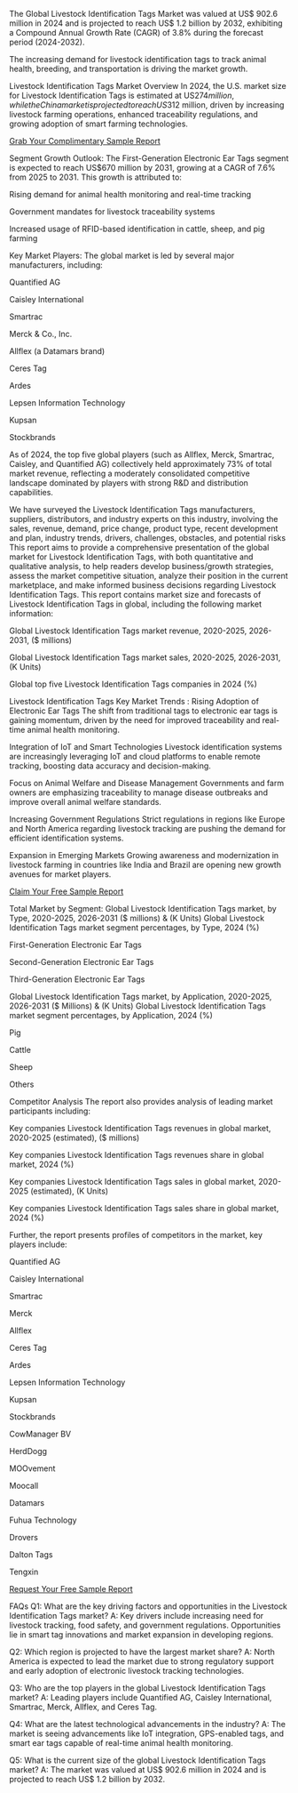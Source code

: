 The Global Livestock Identification Tags Market was valued at US$ 902.6 million in 2024 and is projected to reach US$ 1.2 billion by 2032, exhibiting a Compound Annual Growth Rate (CAGR) of 3.8% during the forecast period (2024-2032).

The increasing demand for livestock identification tags to track animal health, breeding, and transportation is driving the market growth.

Livestock Identification Tags Market Overview
In 2024, the U.S. market size for Livestock Identification Tags is estimated at US$274 million, while the China market is projected to reach US$312 million, driven by increasing livestock farming operations, enhanced traceability regulations, and growing adoption of smart farming technologies.

[Grab Your Complimentary Sample Report](https://semiconductorinsight.com/download-sample-report/?product_id=88065)

Segment Growth Outlook:
The First-Generation Electronic Ear Tags segment is expected to reach US$670 million by 2031, growing at a CAGR of 7.6% from 2025 to 2031. This growth is attributed to:

Rising demand for animal health monitoring and real-time tracking

Government mandates for livestock traceability systems

Increased usage of RFID-based identification in cattle, sheep, and pig farming


Key Market Players:
The global market is led by several major manufacturers, including:

Quantified AG

Caisley International

Smartrac

Merck & Co., Inc.

Allflex (a Datamars brand)

Ceres Tag

Ardes

Lepsen Information Technology

Kupsan

Stockbrands

As of 2024, the top five global players (such as Allflex, Merck, Smartrac, Caisley, and Quantified AG) collectively held approximately 73% of total market revenue, reflecting a moderately consolidated competitive landscape dominated by players with strong R&D and distribution capabilities.

We have surveyed the Livestock Identification Tags manufacturers, suppliers, distributors, and industry experts on this industry, involving the sales, revenue, demand, price change, product type, recent development and plan, industry trends, drivers, challenges, obstacles, and potential risks
This report aims to provide a comprehensive presentation of the global market for Livestock Identification Tags, with both quantitative and qualitative analysis, to help readers develop business/growth strategies, assess the market competitive situation, analyze their position in the current marketplace, and make informed business decisions regarding Livestock Identification Tags. This report contains market size and forecasts of Livestock Identification Tags in global, including the following market information:

Global Livestock Identification Tags market revenue, 2020-2025, 2026-2031, ($ millions)

Global Livestock Identification Tags market sales, 2020-2025, 2026-2031, (K Units)

Global top five Livestock Identification Tags companies in 2024 (%)

Livestock Identification Tags Key Market Trends  :
Rising Adoption of Electronic Ear Tags
The shift from traditional tags to electronic ear tags is gaining momentum, driven by the need for improved traceability and real-time animal health monitoring.

Integration of IoT and Smart Technologies
Livestock identification systems are increasingly leveraging IoT and cloud platforms to enable remote tracking, boosting data accuracy and decision-making.

Focus on Animal Welfare and Disease Management
Governments and farm owners are emphasizing traceability to manage disease outbreaks and improve overall animal welfare standards.

Increasing Government Regulations
Strict regulations in regions like Europe and North America regarding livestock tracking are pushing the demand for efficient identification systems.

Expansion in Emerging Markets
Growing awareness and modernization in livestock farming in countries like India and Brazil are opening new growth avenues for market players.

[Claim Your Free Sample Report](https://semiconductorinsight.com/download-sample-report/?product_id=88065)

Total Market by Segment:
Global Livestock Identification Tags market, by Type, 2020-2025, 2026-2031 ($ millions) & (K Units)
Global Livestock Identification Tags market segment percentages, by Type, 2024 (%)

First-Generation Electronic Ear Tags

Second-Generation Electronic Ear Tags

Third-Generation Electronic Ear Tags

Global Livestock Identification Tags market, by Application, 2020-2025, 2026-2031 ($ Millions) & (K Units)
Global Livestock Identification Tags market segment percentages, by Application, 2024 (%)

Pig

Cattle

Sheep

Others

Competitor Analysis
The report also provides analysis of leading market participants including:

Key companies Livestock Identification Tags revenues in global market, 2020-2025 (estimated), ($ millions)

Key companies Livestock Identification Tags revenues share in global market, 2024 (%)

Key companies Livestock Identification Tags sales in global market, 2020-2025 (estimated), (K Units)

Key companies Livestock Identification Tags sales share in global market, 2024 (%)

Further, the report presents profiles of competitors in the market, key players include:

Quantified AG

Caisley International

Smartrac

Merck

Allflex

Ceres Tag

Ardes

Lepsen Information Technology

Kupsan

Stockbrands

CowManager BV

HerdDogg

MOOvement

Moocall

Datamars

Fuhua Technology

Drovers

Dalton Tags

Tengxin

[Request Your Free Sample Report](https://semiconductorinsight.com/download-sample-report/?product_id=88065)


FAQs
Q1: What are the key driving factors and opportunities in the Livestock Identification Tags market?
A: Key drivers include increasing need for livestock tracking, food safety, and government regulations. Opportunities lie in smart tag innovations and market expansion in developing regions.


Q2: Which region is projected to have the largest market share?
A: North America is expected to lead the market due to strong regulatory support and early adoption of electronic livestock tracking technologies.


Q3: Who are the top players in the global Livestock Identification Tags market?
A: Leading players include Quantified AG, Caisley International, Smartrac, Merck, Allflex, and Ceres Tag.


Q4: What are the latest technological advancements in the industry?
A: The market is seeing advancements like IoT integration, GPS-enabled tags, and smart ear tags capable of real-time animal health monitoring.


Q5: What is the current size of the global Livestock Identification Tags market?
A: The market was valued at US$ 902.6 million in 2024 and is projected to reach US$ 1.2 billion by 2032.


